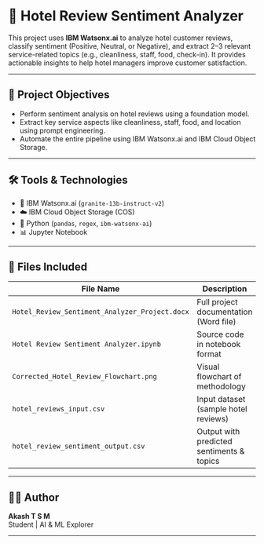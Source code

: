 # 🏨 Hotel Review Sentiment Analyzer

This project uses **IBM Watsonx.ai** to analyze hotel customer reviews, classify sentiment (Positive, Neutral, or Negative), and extract 2–3 relevant service-related topics (e.g., cleanliness, staff, food, check-in). It provides actionable insights to help hotel managers improve customer satisfaction.

---

## 📌 Project Objectives

- Perform sentiment analysis on hotel reviews using a foundation model.
- Extract key service aspects like cleanliness, staff, food, and location using prompt engineering.
- Automate the entire pipeline using IBM Watsonx.ai and IBM Cloud Object Storage.

---

## 🛠️ Tools & Technologies

- 🧠 IBM Watsonx.ai (`granite-13b-instruct-v2`)
- ☁️ IBM Cloud Object Storage (COS)
- 🐍 Python (`pandas`, `regex`, `ibm-watsonx-ai`)
- 📊 Jupyter Notebook

---

## 📁 Files Included

| File Name                             | Description                              |
|--------------------------------------|------------------------------------------|
| `Hotel_Review_Sentiment_Analyzer_Project.docx` | Full project documentation (Word file)     |
| `Hotel Review Sentiment Analyzer.ipynb`       | Source code in notebook format            |
| `Corrected_Hotel_Review_Flowchart.png`        | Visual flowchart of methodology           |
| `hotel_reviews_input.csv`                     | Input dataset (sample hotel reviews)      |
| `hotel_review_sentiment_output.csv`           | Output with predicted sentiments & topics |

---

## 👨‍💻 Author

**Akash T S M**  
Student | AI & ML Explorer

---

